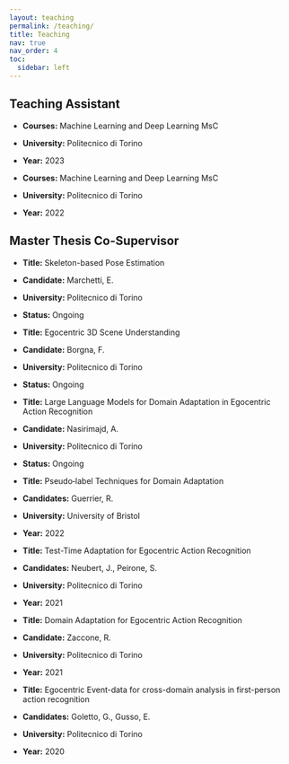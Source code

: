 ```yaml
---
layout: teaching
permalink: /teaching/
title: Teaching
nav: true
nav_order: 4
toc:
  sidebar: left
---
```


## Teaching Assistant
- **Courses:** Machine Learning and Deep Learning MsC
- **University:** Politecnico di Torino
- **Year:** 2023

- **Courses:** Machine Learning and Deep Learning MsC
- **University:** Politecnico di Torino
- **Year:** 2022

  
## Master Thesis Co-Supervisor
- **Title:** Skeleton-based Pose Estimation
- **Candidate:** Marchetti, E.
- **University:** Politecnico di Torino
- **Status:** Ongoing

- **Title:** Egocentric 3D Scene Understanding
- **Candidate:** Borgna, F.
- **University:** Politecnico di Torino
- **Status:** Ongoing

- **Title:** Large Language Models for Domain Adaptation in Egocentric Action Recognition
- **Candidate:** Nasirimajd, A.
- **University:** Politecnico di Torino
- **Status:** Ongoing

<!-- Uncomment the following lines if applicable -->
<!-- ## Master Thesis Co-Supervisor -->
<!-- - **Title:** Pseudo-label Techniques for Domain Adaptation -->
<!-- - **Candidate:** Guerrier, R. -->
<!-- - **University:** University of Bristol -->
<!-- - **Year:** 2023 -->

- **Title:** Pseudo‑label Techniques for Domain Adaptation
- **Candidates:** Guerrier, R. 
- **University:** University of Bristol
- **Year:** 2022

- **Title:** Test-Time Adaptation for Egocentric Action Recognition
- **Candidates:** Neubert, J., Peirone, S.
- **University:** Politecnico di Torino
- **Year:** 2021

- **Title:** Domain Adaptation for Egocentric Action Recognition
- **Candidate:** Zaccone, R.
- **University:** Politecnico di Torino
- **Year:** 2021

- **Title:** Egocentric Event-data for cross-domain analysis in first-person action recognition
- **Candidates:** Goletto, G., Gusso, E.
- **University:** Politecnico di Torino
- **Year:** 2020


